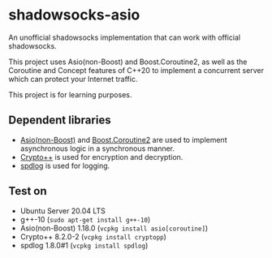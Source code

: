 # shadowsocks-asio

An unofficial shadowsocks implementation that can work with official shadowsocks.

This project uses Asio(non-Boost) and Boost.Coroutine2, as well as the Coroutine and Concept features of C++20 to implement a concurrent server which can protect your Internet traffic.

This project is for learning purposes.

## Dependent libraries
- [Asio(non-Boost)](https://think-async.com/Asio/) and [Boost.Coroutine2](https://www.boost.org/doc/libs/1_75_0/libs/coroutine2/doc/html/index.html) are used to implement asynchronous logic in a synchronous manner. 
- [Crypto++](https://github.com/weidai11/cryptopp) is used for encryption and decryption.
- [spdlog](https://github.com/gabime/spdlog) is used for logging.

## Test on
- Ubuntu Server 20.04 LTS
- g++-10 (`sudo apt-get install g++-10`)
- Asio(non-Boost) 1.18.0 (`vcpkg install asio[coroutine]`)
- Crypto++ 8.2.0-2 (`vcpkg install cryptopp`)
- spdlog 1.8.0#1 (`vcpkg install spdlog`)
